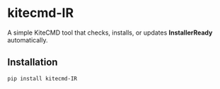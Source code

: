 # kitecmd-IR

A simple KiteCMD tool that checks, installs, or updates **InstallerReady** automatically.

## Installation
```bash
pip install kitecmd-IR
